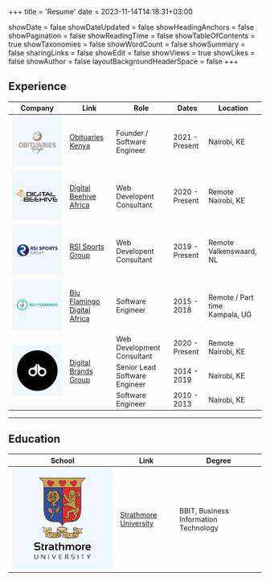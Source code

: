 +++
title = 'Resume'
date = 2023-11-14T14:18:31+03:00

showDate = false
showDateUpdated = false
showHeadingAnchors = false
showPagination = false
showReadingTime = false
showTableOfContents = true
showTaxonomies = false
showWordCount = false
showSummary = false
sharingLinks = false
showEdit = false
showViews = true
showLikes = false
showAuthor = false
layoutBackgroundHeaderSpace = false
+++

## Experience

<table>
    <thead>
        <tr>
            <th>Company</th>
            <th>Link</th>
            <th>Role</th>
            <th>Dates</th>
            <th>Location</th>
        </tr>
    </thead>
    <tbody>
        <tr>
            <td><img class="customEntitityLogo" src="obituaries-kenya.png"/></td>
            <td><a href="https://obituarieskenya.co.ke" target="_blank" rel="nofollow">Obituaries Kenya</a></td>
            <td>Founder / Software Engineer</td>
            <td>2021 - Present</td>
            <td>Nairobi, KE</td>
        </tr>
        <tr>
            <td><img class="customEntitityLogo" src="dbh.png"/></td>
            <td><a href="https://www.digitalbeehive.net/" target="_blank" rel="nofollow">Digital Beehive Africa</a></td>
            <td>Web Developent Consultant</td>
            <td>2020 - Present</td>
            <td>Remote </br> Nairobi, KE</td>
        </tr>
        <tr>
            <td><img class="customEntitityLogo" src="rsi.png"/></td>
            <td><a href="https://www.rsisportsgroup.com/" target="_blank" rel="nofollow">RSI Sports Group</a></td>
            <td>Web Developent Consultant</td>
            <td>2019 - Present</td>
            <td>Remote </br> Valkenswaard, NL</td>
        </tr>
        <tr>
            <td><img class="customEntitityLogo" src="bf.png"/></td>
            <td><a href="http://www.bluflamingo.digital/" target="_blank" rel="nofollow">Blu Flamingo Digital Africa</a></td>
            <td>Software Engineer</td>
            <td>2015 - 2018</td>
            <td>Remote / Part time </br> Kampala, UG</td>
        </tr>
        <tr>
            <td rowspan=4><img class="customEntitityLogo" src="db.png"/></td>
            <td rowspan=4><a href="https://digitalbrands.africa/" target="_blank" rel="nofollow">Digital Brands Group</a></td>
        </tr>
        <tr>
            <td>Web Development Consultant</td>
            <td>2020 - Present</td>
            <td>Remote </br> Nairobi, KE</td>
        </tr>
        <tr>
            <td>Senior Lead Software Engineer</td>
            <td>2014 - 2019</td>
             <td>Nairobi, KE</td>
        </tr>
        <tr>
            <td>Software Engineer</td>
            <td>2010 - 2013</td>
            <td>Nairobi, KE</td>
        </tr>
    </tbody>
</table>

---

## Education

<table>
    <thead>
        <tr>
            <th>School</th>
            <th>Link</th>
            <th>Degree</th> 
        </tr>
    </thead>
    <tbody> 
        <tr>
            <td><img class="customEntitityLogo" src="strathmore.png"/></td>
            <td><a href="https://strathmore.edu/" target="_blank" rel="nofollow">Strathmore University</a></td>
            <td>BBIT, Business Information Technology</td> 
        </tr> 
    </tbody>
</table>